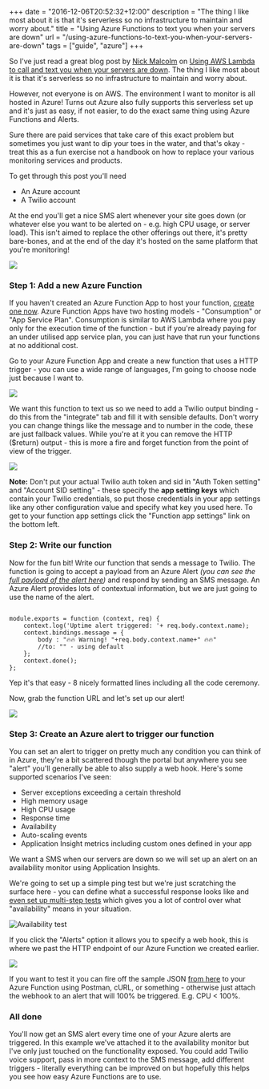 +++
date = "2016-12-06T20:52:32+12:00"
description = "The thing I like most about it is that it's serverless so no infrastructure to maintain and worry about."
title = "Using Azure Functions to text you when your servers are down"
url = "/using-azure-functions-to-text-you-when-your-servers-are-down"
tags = ["guide", "azure"]
+++

So I've just read a great blog post by [Nick Malcolm](http://nick.malcolm.net.nz/) on [Using AWS Lambda to call and text you when your servers are down](https://thisdata.com/blog/using-aws-lambda-to-call-and-text-you-when-your-servers-are-down/). The thing I like most about it is that it's serverless so no infrastructure to maintain and worry about. 

However, not everyone is on AWS. The environment I want to monitor is all hosted in Azure! Turns out Azure also fully supports this serverless set up and it's just as easy, if not easier, to do the exact same thing using Azure Functions and Alerts. 

Sure there are paid services that take care of this exact problem but sometimes you just want to dip your toes in the water, and that's okay - treat this as a fun exercise not a handbook on how to replace your various monitoring services and products. 

To get through this post you'll need

* An Azure account
* A Twilio account

At the end you'll get a nice SMS alert whenever your site goes down (or whatever else you want to be alerted on - e.g. high CPU usage, or server load). This isn't aimed to replace the other offerings out there, it's pretty bare-bones, and at the end of the day it's hosted on the same platform that you're monitoring!

![](/images/smsalert.png)

### Step 1: Add a new Azure Function

If you haven't created an Azure Function App to host your function, [create one now](https://portal.azure.com/#create/Microsoft.FunctionApp). Azure Function Apps have two hosting models - "Consumption" or "App Service Plan". Consumption is similar to AWS Lambda where you pay only for the execution time of the function - but if you're already paying for an under utilised app service plan, you can just have that run your functions at no additional cost.

Go to your Azure Function App and create a new function that uses a HTTP trigger - you can use a wide range of languages, I'm going to choose node just because I want to.

![](/images/create-function.png)

We want this function to text us so we need to add a Twilio output binding - do this from the "integrate" tab and fill it with sensible defaults. Don't worry you can change things like the message and to number in the code, these are just fallback values. While you're at it you can remove the HTTP ($return) output - this is more a fire and forget function from the point of view of the trigger.

![](/images/output-binding.png)

**Note:** Don't put your actual Twilio auth token and sid in "Auth Token setting" and "Account SID setting" - these specify the **app setting keys** which contain your Twilio credentials, so put those credentials in your app settings like any other configuration value and specify what key you used here. To get to your function app settings click the "Function app settings" link on the bottom left.

### Step 2: Write our function
Now for the fun bit! Write our function that sends a message to Twilio. The function is going to accept a payload from an Azure Alert _(you can see the [full payload of the alert here](https://docs.microsoft.com/en-us/azure/monitoring-and-diagnostics/insights-webhooks-alerts))_ and respond by sending an SMS message. An Azure Alert provides lots of contextual information, but we are just going to use the name of the alert.

```

module.exports = function (context, req) {
    context.log('Uptime alert triggered: '+ req.body.context.name);
    context.bindings.message = {
        body : "🔥🔥 Warning! "+req.body.context.name+" 🔥🔥"
        //to: "" - using default
    };
    context.done();
};

```

Yep it's that easy - 8 nicely formatted lines including all the code ceremony.

Now, grab the function URL and let's set up our alert!

![](/images/function-code.png)

### Step 3: Create an Azure alert to trigger our function

You can set an alert to trigger on pretty much any condition you can think of in Azure, they're a bit scattered though the portal but anywhere you see "alert" you'll generally be able to also supply a web hook. Here's some supported scenarios I've seen:

* Server exceptions exceeding a certain threshold
* High memory usage
* High CPU usage
* Response time
* Availability
* Auto-scaling events
* Application Insight metrics including custom ones defined in your app

We want a SMS when our servers are down so we will set up an alert on an availability monitor using Application Insights. 

We're going to set up a simple ping test but we're just scratching the surface here - you can define what a successful response looks like and [even set up multi-step tests](https://docs.microsoft.com/en-us/azure/application-insights/app-insights-monitor-web-app-availability) which gives you a lot of control over what "availability" means in your situation.

![Availability test](/images/ai-availability-test.png)

If you click the "Alerts" option it allows you to specify a web hook, this is where we past the HTTP endpoint of our Azure Function we created earlier.

![](/images/alert-definition.png)

If you want to test it you can fire off the sample JSON [from here](https://docs.microsoft.com/en-us/azure/monitoring-and-diagnostics/insights-webhooks-alerts) to your Azure Function using Postman, cURL, or something - otherwise just attach the webhook to an alert that will 100% be triggered. E.g. CPU < 100%.

### All done

You'll now get an SMS alert every time one of your Azure alerts are triggered. In this example we've attached it to the availability monitor but I've only just touched on the functionality exposed. You could add Twilio voice support, pass in more context to the SMS message, add different triggers - literally everything can be improved on but hopefully this helps you see how easy Azure Functions are to use.